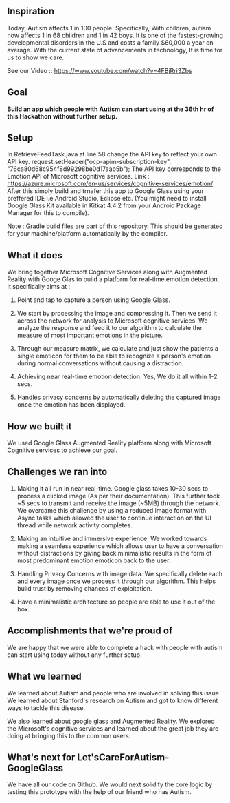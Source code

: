 ## Inspiration

Today, Autism affects 1 in 100 people. Specifically, With children, autism now affects 1 in 68 children and 1 in 42 boys.  It is one of the fastest-growing developmental disorders in the U.S and costs a family $60,000 a year on average. With the current state of advancements in technology, It is time for us to show we care.

See our Video :: https://www.youtube.com/watch?v=4FBjRri3Zbs

## Goal

**Build an app which people with Autism can start using at the 36th hr of this Hackathon without further setup.**

## Setup

In RetrieveFeedTask.java at line 58 change the API key to reflect your own API key. 
    request.setHeader("ocp-apim-subscription-key", "76ca80d68c954f8d99298be0d17aab5b");
The API key corresponds to the Emotion API of Microsoft cognitive services. 
    Link : https://azure.microsoft.com/en-us/services/cognitive-services/emotion/
After this simply build and trnafer this app to Google Glass using your preffered IDE i.e Android Studio, Eclipse etc. (You might need to install Google Glass Kit available in Kitkat 4.4.2 from your Android Package Manager for this to compile).

Note : Gradle build files are part of this repository. This should be generated for your machine/platform automatically by the compiler.

## What it does

We bring together Microsoft Cognitive Services along with Augmented Reality with Googe Glas to build a platform for real-time emotion detection. It specifically aims at :

1. Point and tap to capture a person using Google Glass.  

2. We start by processing the image and compressing it. Then we send it across the network for analysis to Microsoft cognitive services. We analyze the response and feed it to our algorithm to calculate the measure of most important emotions in the picture.

3. Through our measure matrix, we calculate and just show the patients a single emoticon for them to be able to recognize a person's emotion during normal conversations without causing a distraction.  

4. Achieving near real-time emotion detection. Yes, We do it all within 1-2 secs.

5. Handles privacy concerns by automatically deleting the captured image once the emotion has been displayed.


## How we built it

We used Google Glass Augmented Reality platform along with Microsoft Cognitive services to achieve our goal. 

## Challenges we ran into

1. Making it all run in near real-time. Google glass takes 10-30 secs to process a clicked image (As per their documentation). This further took ~5 secs to transmit and receive the image (~5MB) through the network.
We overcame this challenge by using a reduced image format with Async tasks which allowed the user to continue interaction on the UI thread while network activity completes.

2. Making an intuitive and immersive experience. We worked towards making a seamless experience which allows user 
to have a conversation without distractions by giving back minimalistic results in the form of most predominant emotion emoticon back to the user.

3. Handling Privacy Concerns with image data. We specifically delete each and every image once we process it through our algorithm. This helps build trust by removing chances of exploitation.

4. Have a minimalistic architecture so people are able to use it out of the box. 

## Accomplishments that we're proud of

We are happy that we were able to complete a hack with people with autism can start using today without any further setup.

## What we learned

We learned about Autism and people who are involved in solving this issue. We learned about Stanford's research on Autism and got to know different ways to tackle this disease. 

We also learned about google glass and Augmented Reality. We explored the Microsoft's cognitive services and learned about the great job they are doing at bringing this to the common users.

## What's next for Let'sCareForAutism-GoogleGlass

We have all our code on Github. We would next solidify the core logic by testing this prototype with the help of our friend who has Autism.
